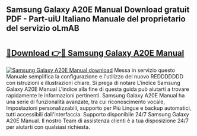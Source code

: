 ## Samsung Galaxy A20E Manual Download gratuit PDF - Part-uiU Italiano Manuale del proprietario del servizio oLmAB

# <h2><a href="http://dfdacq.blite.top/?on=Samsung+Galaxy+A20E+Manual">🔗Download 👉🔴 Samsung Galaxy A20E Manual</a></h2>

[![Samsung Galaxy A20E Manual download](https://i.imgur.com/lujVjoI.png)](http://dfdacq.blite.top/?on=Samsung+Galaxy+A20E+Manual)
Messa in servizio questo Manuale semplifica la configurazione e l'utilizzo del nuovo REDDDDDDD con istruzioni e illustrazioni chiare. Si prega di notare L'indice Samsung Galaxy A20E Manual L'indice alla fine di questa guida può aiutarti a trovare rapidamente le informazioni pertinenti. Samsung Galaxy A20E Manual ha una serie di funzionalità avanzate, tra cui riconoscimento vocale, Impostazioni personalizzabili, supporto per Più Lingue e backup automatici, tutti accessibili dall'interfaccia. Supporto disponibile 24/7 Samsung Galaxy A20E Manual. Il nostro Team di assistenza clienti è a tua disposizione 24/7 per aiutarti con qualsiasi richiesta.
